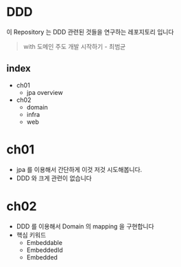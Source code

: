 # DDD

이 Repository 는 DDD 관련된 것들을 연구하는 레포지토리 입니다

> with 도메인 주도 개발 시작하기 - 최범균

## index

- ch01
  - jpa overview
- ch02
  - domain
  - infra
  - web

# ch01

- jpa 를 이용해서 간단하게 이것 저것 시도해봅니다.
- DDD 와 크게 관련이 없습니다

# ch02

- DDD 를 이용해서 Domain 의 mapping 을 구현합니다
- 핵심 키워드
  - Embeddable
  - EmbeddedId
  - Embedded
